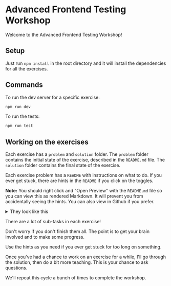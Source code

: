 # Advanced Frontend Testing Workshop

Welcome to the Advanced Frontend Testing Workshop!

## Setup

Just run `npm install` in the root directory and it will install the dependencies for all the exercises.

## Commands

To run the dev server for a specific exercise:

```bash
npm run dev
```

To run the tests:

```bash
npm run test
```

## Working on the exercises

Each exercise has a `problem` and `solution` folder. The `problem` folder contains the initial state of the exercise, described in the `README.md` file. The `solution` folder contains the final state of the exercise.

Each exercise problem has a `README` with instructions on what to do. If you ever get stuck, there are hints in the `README` if you click on the toggles.

**Note:** You should right click and "Open Preview" with the `README.md` file so you can view this as rendered Markdown. It will prevent you from accidentally seeing the hints. You can also view in Github if you prefer.

<details>
  <summary>They look like this</summary>

    This is a hint!

  </details>
</details>

There are a lot of sub-tasks in each exercise!

Don't worry if you don't finish them all. The point is to get your brain involved and to make some progress.

Use the hints as you need if you ever get stuck for too long on something.

Once you've had a chance to work on an exercise for a while, I'll go through the solution, then do a bit more teaching. This is your chance to ask questions.

We'll repeat this cycle a bunch of times to complete the workshop.
